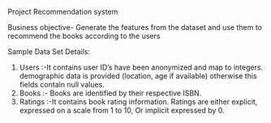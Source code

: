 Project Recommendation system

Business objective- Generate the features from the dataset and use them to recommend the books according to the users

Sample Data Set Details: 
1.	Users :-It contains user ID’s have been anonymized and map to integers. demographic data is provided (location, age if available) otherwise this fields contain null values.
2.	Books :- Books are identified by their respective ISBN.
3.	Ratings :-It contains book rating information. Ratings are either explicit, expressed on a scale from 1 to 10, Or implicit expressed by 0.
